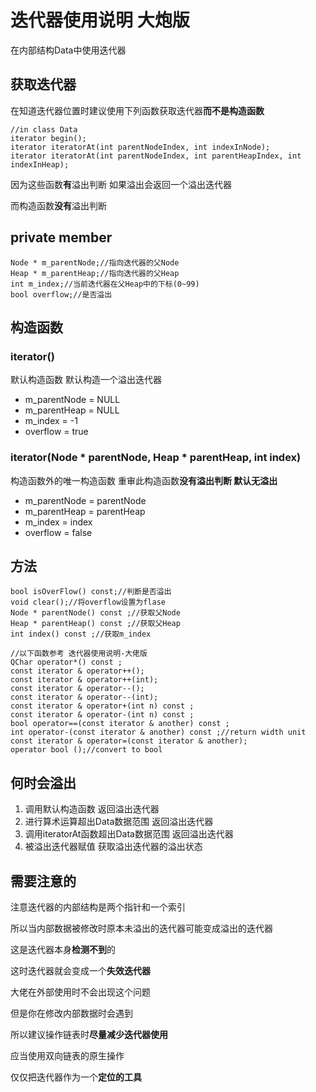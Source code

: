 # 迭代器使用说明 大炮版

在内部结构Data中使用迭代器

## 获取迭代器

在知道迭代器位置时建议使用下列函数获取迭代器**而不是构造函数**

	//in class Data
	iterator begin();
	iterator iteratorAt(int parentNodeIndex, int indexInNode);
	iterator iteratorAt(int parentNodeIndex, int parentHeapIndex, int indexInHeap);

因为这些函数**有**溢出判断 如果溢出会返回一个溢出迭代器

而构造函数**没有**溢出判断

## private member

	Node * m_parentNode;//指向迭代器的父Node
	Heap * m_parentHeap;//指向迭代器的父Heap
	int m_index;//当前迭代器在父Heap中的下标(0~99)
	bool overflow;//是否溢出

## 构造函数

### iterator()

默认构造函数 默认构造一个溢出迭代器

- m_parentNode = NULL
- m_parentHeap = NULL
- m_index = -1
- overflow = true

### iterator(Node * parentNode, Heap * parentHeap, int index)

构造函数外的唯一构造函数 重审此构造函数**没有溢出判断 默认无溢出**

- m_parentNode = parentNode
- m_parentHeap = parentHeap
- m_index = index
- overflow = false

## 方法

	bool isOverFlow() const;//判断是否溢出
	void clear();//将overflow设置为flase
	Node * parentNode() const ;//获取父Node
	Heap * parentHeap() const ;//获取父Heap
	int index() const ;//获取m_index

	//以下函数参考 迭代器使用说明-大佬版
	QChar operator*() const ;
	const iterator & operator++();
	const iterator & operator++(int);
	const iterator & operator--();
	const iterator & operator--(int);
	const iterator & operator+(int n) const ;
	const iterator & operator-(int n) const ;
	bool operator==(const iterator & another) const ;
	int operator-(const iterator & another) const ;//return width unit
	const iterator & operator=(const iterator & another);
	operator bool ();//convert to bool

## 何时会溢出

1. 调用默认构造函数 返回溢出迭代器
2. 进行算术运算超出Data数据范围 返回溢出迭代器
3. 调用iteratorAt函数超出Data数据范围 返回溢出迭代器
4. 被溢出迭代器赋值 获取溢出迭代器的溢出状态

## 需要注意的

注意迭代器的内部结构是两个指针和一个索引

所以当内部数据被修改时原本未溢出的迭代器可能变成溢出的迭代器

这是迭代器本身**检测不到**的

这时迭代器就会变成一个**失效迭代器**

大佬在外部使用时不会出现这个问题

但是你在修改内部数据时会遇到

所以建议操作链表时**尽量减少迭代器使用**

应当使用双向链表的原生操作

仅仅把迭代器作为一个**定位的工具**